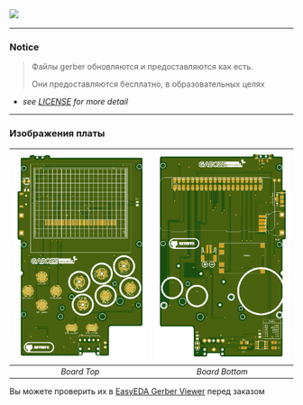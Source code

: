 <img src="../images/pocaio.png" width="50%">

-----

### Notice
> Файлы gerber обновляются и предоставляются как есть.
>
> Они предоставляются бесплатно, в образовательных целях

* *see [LICENSE](../LICENSE.md) for more detail*

-----

### Изображения платы

| ![Board-Top](../images/Board-Top.png) | ![Board-Bottom](../images/Board-Bottom.png)|
|:--:|:--:|
| *Board Top* |*Board Bottom*|

Вы можете проверить их в [EasyEDA Gerber Viewer](https://jlcpcb.com/quote/gerberview/3f3f5ec0-e059-4040-932b-044b23d6642a_1_0_1_0_0.html) перед заказом
